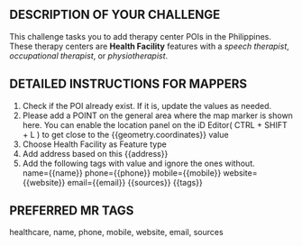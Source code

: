 ## DESCRIPTION OF YOUR CHALLENGE
This challenge tasks you to add therapy center POIs in the Philippines. These therapy centers are **Health Facility** features with a *speech therapist*, *occupational therapist*, or *physiotherapist*.

## DETAILED INSTRUCTIONS FOR MAPPERS  
1. Check if the POI already exist. If it is, update the values as needed.  
2. Please add a POINT on the general area where the map marker is shown here. You can enable the location panel on the iD Editor( CTRL + SHIFT + L ) to get close to the {{geometry.coordinates}} value  
3. Choose Health Facility as Feature type
4. Add address based on this {{address}}    
5. Add the following tags with value and ignore the ones without.  
         name={{name}}
         phone={{phone}}
         mobile={{mobile}}
         website={{website}}
         email={{email}}
         {{sources}}
         {{tags}}

## PREFERRED MR TAGS
healthcare, name, phone, mobile, website, email, sources


   
